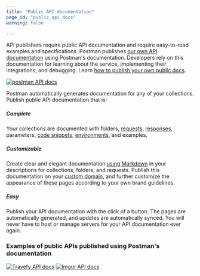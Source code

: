 ```yaml
---
title: "Public API documentation"
page_id: "public_api_docs"
warning: false

---
```

API publishers require public API documentation and require easy-to-read examples and specifications. Postman publishes [our own API documentation](http://docs.api.getpostman.com) using Postman's documentation. Developers rely on this documentation for learning about the service, implementing their integrations, and debugging. Learn [how to publish your own public docs](/docs/postman/api_documentation/publishing_public_docs/).

[![postman API docs](https://s3.amazonaws.com/postman-static-getpostman-com/postman-docs/59189909.png)](https://s3.amazonaws.com/postman-static-getpostman-com/postman-docs/59189909.png)  

Postman automatically generates documentation for any of your collections. Publish public API documentation that is:

##### **Complete**

Your collections are documented with folders, [requests](/docs/postman/sending_api_requests/requests/), [responses](/docs/postman/sending_api_requests/responses/), parameters, [code snippets](/docs/postman/sending_api_requests/generate_code_snippets), [environments](/docs/postman/environments_and_globals/manage_environments/), and examples.

##### **Customizable**

Create clear and elegant documentation [using Markdown](/docs/postman/api_documentation/how_to_document_using_markdown/) in your descriptions for collections, folders, and requests. Publish this documentation on your [custom domain](/docs/postman/api_documentation/adding_and_verifying_custom_domains/), and further customize the appearance of these pages according to your own brand guidelines. 

##### **Easy**

Publish your API documentation with the click of a button. The pages are automatically generated, and updates are automatically synced. You will never have to host or manage servers for your API documentation ever again.


### Examples of public APIs published using Postman's documentation

[![Travefy API docs](https://s3.amazonaws.com/postman-static-getpostman-com/postman-docs/59189815.png)](https://s3.amazonaws.com/postman-static-getpostman-com/postman-docs/59189815.png)
[![Imgur API docs](https://s3.amazonaws.com/postman-static-getpostman-com/postman-docs/59189801.png)](https://s3.amazonaws.com/postman-static-getpostman-com/postman-docs/59189801.png)
